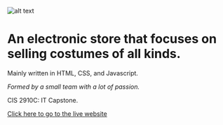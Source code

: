
![alt text](src/assets/logo.png)

# An electronic store that focuses on selling costumes of all kinds. 
Mainly written in HTML, CSS, and Javascript. 

*Formed by a small team with a lot of passion.* 

CIS 2910C: IT Capstone.

[Click here to go to the live website](https://brave-island-0fb49420f.2.azurestaticapps.net/index.html)
